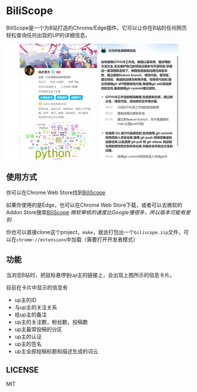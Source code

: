 # BiliScope

BiliScope是一个为B站打造的Chrome/Edge插件。它可以让你在B站的任何网页轻松查询任何出现的UP的详细信息。

[![example_img](https://github.com/gaogaotiantian/biliscope/blob/master/img/screenshot.png)](https://github.com/gaogaotiantian/biliscope/blob/master/img/screenshot.png)

## 使用方式

你可以在Chrome Web Store找到[BiliScope](https://chrome.google.com/webstore/detail/biliscope/ekmbchepcdggpcbdpjpijphjiiiimfga)

如果你使用的是Edge，也可以在Chrome Web Store下载，或者可以去微软的Addon Store搜索[BiliScope](https://microsoftedge.microsoft.com/addons/detail/biliscope/ppfempmgnmhbeoanbndlackmlolejegm)
*微软审核的速度比Google慢很多，所以版本可能有差别*

你也可以直接clone这个project，`make`，就会打包出一个`biliscope.zip`文件，可以在`chrome://extensions`中加载（需要打开开发者模式） 


## 功能

当浏览B站时，把鼠标悬停到up主的链接上，会出现上图所示的信息卡片。

目前在卡片中显示的信息有

* up主的ID
* 与up主的关注关系
* 给up主的备注
* up主的关注数，粉丝数，投稿数
* up主最常投稿的分区
* up主的认证
* up主的签名
* up主全部投稿标题和描述生成的词云

## LICENSE

MIT